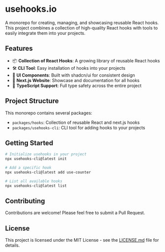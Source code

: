 # usehooks.io

A monorepo for creating, managing, and showcasing reusable React hooks. This project combines a collection of high-quality React hooks with tools to easily integrate them into your projects.

## Features

- 📦 **Collection of React Hooks**: A growing library of reusable React hooks
- 🛠️ **CLI Tool**: Easy installation of hooks into your projects
- 🧩 **UI Components**: Built with shadcn/ui for consistent design
- 🚀 **Next.js Website**: Showcase and documentation for all hooks
- 📝 **TypeScript Support**: Full type safety across the entire project

## Project Structure

This monorepo contains several packages:

- `packages/hooks`: Collection of reusable React and next.js hooks
- `packages/usehooks-cli`: CLI tool for adding hooks to your projects

## Getting Started

```bash
# Initialize usehooks in your project
npx usehooks-cli@latest init

# Add a specific hook
npx usehooks-cli@latest add use-counter

# List all available hooks
npx usehooks-cli@latest list
```

## Contributing

Contributions are welcome! Please feel free to submit a Pull Request.

## License

This project is licensed under the MIT License - see the [LICENSE.md](LICENSE.md) file for details.
